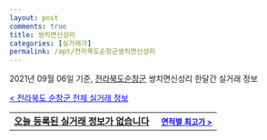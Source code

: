 ```yaml
---
layout: post
comments: true
title: 쌍치면신성리
categories: [실거래가]
permalink: /apt/전라북도순창군쌍치면신성리
---
```


2021년 09월 06일 기준, <a href="/apt/전라북도순창군">전라북도순창군</a> 쌍치면신성리 한달간 실거래 정보

<a style="color: blue;" href="/apt/전라북도순창군">< 전라북도 순창군 전체 실거래 정보</a>
<!---- start ---->
<table>
  <tr>
    <td colspan="4" style="font-weight: bold;"><a href="/apt/전라북도순창군쌍치면신성리{name_without_space}">오늘 등록된 실거래 정보가 없습니다</a> &nbsp;&nbsp;&nbsp; <a style="color: blue; font-size: smaller;" href="/apt/전라북도순창군쌍치면신성리{name_without_space}">면적별 최고가 ></a></td>
  </tr>
    
</table>
<!---- end ---->
    